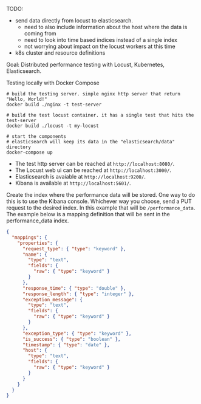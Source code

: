TODO:
- send data directly from locust to elasticsearch.
  - need to also include information about the host where the data is coming from
  - need to look into time based indices instead of a single index
  - not worrying about impact on the locust workers at this time
- k8s cluster and resource definitions

Goal: Distributed performance testing with Locust, Kubernetes, Elasticsearch.

Testing locally with Docker Compose
```
# build the testing server. simple nginx http server that return "Hello, World!"
docker build ./nginx -t test-server

# build the test locust container. it has a single test that hits the test-server
docker build ./locust -t my-locust

# start the components
# elasticsearch will keep its data in the "elasticsearch/data" directory
docker-compose up
```

- The test http server can be reached at `http://localhost:8080/`.
- The Locust web ui can be reached at `http://localhost:3000/`.
- Elasticsearch is avaiable at `http://localhost:9200/`.
- Kibana is available at `http://localhost:5601/`.

Create the index where the performance data will be stored. One way to do this is to use the Kibana console.
Whichever way you choose, send a PUT request to the desired index. In this example that will be `/performance_data`.
The example below is a mapping definition that will be sent in the performance_data index.
```json
{
  "mappings": {
    "properties": {
      "request_type": { "type": "keyword" },
      "name": {
        "type": "text",
        "fields": {
          "raw": { "type": "keyword" }
        }
      },
      "response_time": { "type": "double" },
      "response_length": { "type": "integer" },
      "exception_message": {
        "type": "text",
        "fields": {
          "raw": { "type": "keyword" }
        }
      },
      "exception_type": { "type": "keyword" },
      "is_success": { "type": "boolean" },
      "timestamp": { "type": "date" },
      "host": {
        "type": "text",
        "fields": {
          "raw": { "type": "keyword" }
        }
      }
    }
  }
}
```
